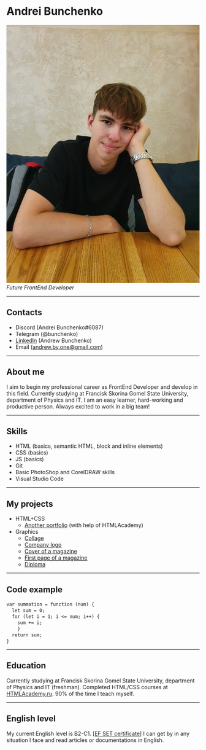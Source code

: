 # Andrei Bunchenko
![Photo of Andrei](img/Hero.jpg)
*Future FrontEnd Developer*
*******
## Contacts
* Discord (Andrei Bunchenko#6087)
* Telegram (@bunchenko)
* [LinkedIn](https://www.linkedin.com/in/andrew-bunchenko-1bb505219/) (Andrew Bunchenko)
* Email (andrew.by.one@gmail.com)
*******
## About me
I aim to begin my professional career as FrontEnd Developer and develop in this field. Currently studying at Francisk Skorina Gomel State University, department of Physics and IT. I am an easy learner, hard-working and productive person. Always excited to work in a big team!
*******
## Skills
* HTML (basics, semantic HTML, block and inline elements)
* CSS (basics)
* JS (basics)
* Git
* Basic PhotoShop and CorelDRAW skills
* Visual Studio Code
*******
## My projects
* HTML+CSS
    + [Another portfolio](https://bunchenko.github.io/my-site/) (with help of HTMLAcademy)
* Graphics
    + [Collage](img/Collage.pdf)
    + [Company logo](img/Company-logo.pdf)
    + [Cover of a magazine](img/cover-mag.pdf)
    + [First page of a magazine](img/first-pg-mag.pdf)
    + [Diploma](img/Diploma.pdf)
*******
## Code example
```
var summation = function (num) {
  let sum = 0;
  for (let i = 1; i <= num; i++) { 
    sum += i;
    }
  return sum;
}
```
*******
## Education
Currently studying at Francisk Skorina Gomel State University, department of Physics and IT (freshman).
Completed HTML/CSS courses at [HTMLAcademy.ru](https://htmlacademy.ru/).
90% of the time I teach myself.
*******
## English level
My current English level is B2-C1.
[[EF SET certificate](https://www.efset.org/cert/4hLQMB)] I can get by in any situation I face and read articles or documentations in English.